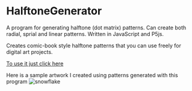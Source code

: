 # HalftoneGenerator
A program for generating halftone (dot matrix) patterns. Can create both radial, sprial and linear patterns. Written in JavaScript and P5js.

Creates comic-book style halftone patterns that you can use freely for digital art projects.

[To use it just click here](https://liamroddy.github.io/HalftoneGenerator/)

Here is a sample artwork I created using patterns generated with this program
![snowflake](https://user-images.githubusercontent.com/38569656/109980479-de1ad980-7cf7-11eb-9b06-46f281ae00f1.png)
